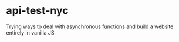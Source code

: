 # api-test-nyc
Trying ways to deal with asynchronous functions and build a website entirely in vanilla JS
